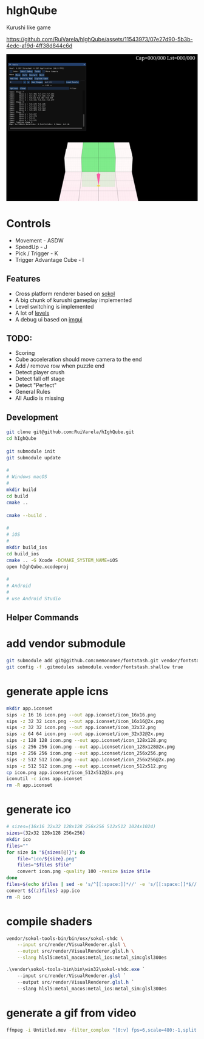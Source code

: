 # hIghQube
Kurushi like game

https://github.com/RuiVarela/hIghQube/assets/11543973/07e27d90-5b3b-4edc-a19d-4ff38d844c6d

![ui demo image](demo_01.png)

# Controls
- Movement - ASDW
- SpeedUp - J
- Pick / Trigger - K
- Trigger Advantage Cube - I

## Features
- Cross platform renderer based on [sokol](https://github.com/floooh/sokol)
- A big chunk of kurushi gameplay implemented
- Level switching is implemented
- A lot of [levels](https://iq.airesoft.co.uk/) 
- A debug ui based on [imgui](https://github.com/ocornut/imgui)

## TODO:
- Scoring
- Cube acceleration should move camera to the end
- Add / remove row when puzzle end 
- Detect player crush
- Detect fall off stage
- Detect "Perfect"
- General Rules
- All Audio is missing

## Development
```bash
git clone git@github.com:RuiVarela/hIghQube.git
cd hIghQube

git submodule init
git submodule update

#
# Windows macOS
#
mkdir build
cd build
cmake ..

cmake --build .

#
# iOS
#
mkdir build_ios
cd build_ios
cmake .. -G Xcode -DCMAKE_SYSTEM_NAME=iOS
open hIghQube.xcodeproj 

#
# Android
#
# use Android Studio
```

## Helper Commands

# add vendor submodule
```zsh
git submodule add git@github.com:memononen/fontstash.git vendor/fontstash
git config -f .gitmodules submodule.vendor/fontstash.shallow true
```

# generate apple icns
```zsh
mkdir app.iconset
sips -z 16 16 icon.png --out app.iconset/icon_16x16.png
sips -z 32 32 icon.png --out app.iconset/icon_16x16@2x.png
sips -z 32 32 icon.png --out app.iconset/icon_32x32.png
sips -z 64 64 icon.png --out app.iconset/icon_32x32@2x.png
sips -z 128 128 icon.png --out app.iconset/icon_128x128.png
sips -z 256 256 icon.png --out app.iconset/icon_128x128@2x.png
sips -z 256 256 icon.png --out app.iconset/icon_256x256.png
sips -z 512 512 icon.png --out app.iconset/icon_256x256@2x.png
sips -z 512 512 icon.png --out app.iconset/icon_512x512.png
cp icon.png app.iconset/icon_512x512@2x.png
iconutil -c icns app.iconset
rm -R app.iconset
```

# generate ico
```zsh
# sizes=(16x16 32x32 128x128 256x256 512x512 1024x1024)
sizes=(32x32 128x128 256x256)
mkdir ico 
files=""
for size in "${sizes[@]}"; do
    file="ico/${size}.png"
    files="$files $file"
    convert icon.png -quality 100 -resize $size $file
done
files=$(echo $files | sed -e 's/^[[:space:]]*//' -e 's/[[:space:]]*$//')
convert ${(z)files} app.ico 
rm -R ico
```

# compile shaders
```zsh
vendor/sokol-tools-bin/bin/osx/sokol-shdc \
    --input src/render/VisualRenderer.glsl \
    --output src/render/VisualRenderer.glsl.h \
    --slang hlsl5:metal_macos:metal_ios:metal_sim:glsl300es
```
```powershell
.\vendor\sokol-tools-bin\bin\win32\sokol-shdc.exe `
    --input src/render/VisualRenderer.glsl `
    --output src/render/VisualRenderer.glsl.h `
    --slang hlsl5:metal_macos:metal_ios:metal_sim:glsl300es
```

# generate a gif from video
```zsh
ffmpeg -i Untitled.mov -filter_complex "[0:v] fps=6,scale=480:-1,split [a][b];[a] palettegen [p];[b][p] paletteuse" dump.gif
``` 
